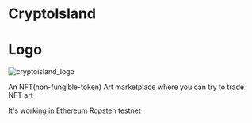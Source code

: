 # CryptoIsland

# Logo
![cryptoisland_logo](https://user-images.githubusercontent.com/40536266/126930497-4f92d5f1-4d4e-44e0-97bd-3db3472da507.jpeg)

An NFT(non-fungible-token) Art marketplace where you can try to trade NFT art

It's working in Ethereum Ropsten testnet
